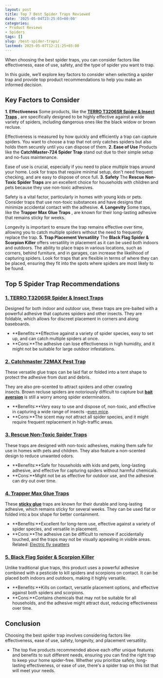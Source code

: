 ```yaml
---
layout: post
title: Top 7 Best Spider Traps Reviewed
date: '2025-05-04T23:25:03+00:00'
categories:
- Product Reviews
- Spiders
tags: []
slug: /best-spider-traps/
lastmod: 2025-05-07T12:21:25+03:00
---
```


When choosing the best spider traps, you can consider factors like effectiveness, ease of use, safety, and the type of spider you want to trap.

In this guide, we’ll explore key factors to consider when selecting a spider trap and provide top product recommendations to help you make an informed decision.
## **Key Factors to Consider**
**1. Effectiveness**
Some products, like the
[**TERRO T3206SR Spider & Insect Traps**](https://www.amazon.com/dp/B07Q697VZK/?tag=p-policy-20)
, are specifically designed to be highly effective against a wide variety of spiders, including dangerous ones like the black widow or brown recluse.

Effectiveness is measured by how quickly and efficiently a trap can capture spiders. You want to choose a trap that not only catches spiders but also holds them securely until you can dispose of them.
**2. Ease of Use**
Products like the
**CatchMaster-724 Spider Trap**
stand out due to their simple setup and no-fuss maintenance.

Ease of use is crucial, especially if you need to place multiple traps around your home. Look for traps that require minimal setup, don't need frequent checking, and are easy to dispose of once full.
**3. Safety**
The
**Rescue Non-Toxic Spider Traps**
are an excellent choice for households with children and pets because they use non-toxic adhesives.

Safety is a vital factor, particularly in homes with young kids or pets. Consider traps that use non-toxic substances and have designs that minimize accidental contact with the adhesive.
**4. Longevity**
Some traps, like the
**Trapper Max Glue Traps**
, are known for their long-lasting adhesive that remains sticky for weeks.

Longevity is important to ensure the trap remains effective over time, allowing you to catch multiple spiders without the need to frequently replace the trap.
**5. Trap Placement Versatility**
The
**Black Flag Spider & Scorpion Killer**
offers versatility in placement as it can be used both indoors and outdoors. The ability to place traps in various locations, such as corners, behind furniture, and in garages, can increase the likelihood of capturing spiders. Look for traps that are flexible in terms of where they can be placed, ensuring they fit into the spots where spiders are most likely to be found.
## **Top 5 Spider Trap Recommendations**
### [**1. TERRO T3206SR Spider & Insect Traps**](https://www.amazon.com/dp/B07Q697VZK/?tag=p-policy-20)
Designed for both indoor and outdoor use, these traps are pre-baited with a powerful adhesive that captures spiders and other insects. They are foldable, which allows for discreet placement in corners and along baseboards.
- **Benefits:**Effective against a variety of spider species, easy to set up, and can catch multiple spiders at once.
- **Cons:**The adhesive can lose effectiveness in high humidity, and it might not be suitable for large outdoor infestations.
### [**2. Catchmaster 72MAX Pest Trap**](https://www.amazon.com/dp/B07Q697VZK/?tag=p-policy-20)
These versatile glue traps can be laid flat or folded into a tent shape to protect the adhesive from dust and debris.

They are also pre-scented to attract spiders and other crawling insects. Brown recluse spiders are notoriously difficult to capture but
[**bait aversion**](https://portal.nifa.usda.gov/web/crisprojectpages/0231493-behavioral-resistance-and-bait-aversion-in-the-german-cockroach.html)
is still a worry among spider exterminators.
- **Benefits:**Very easy to use and dispose of, non-toxic, and effective in capturing a wide range of insects -[even mice](https://pestpolicy.com/how-much-is-an-exterminator-for-mice/).
- **Cons:**The scent may not attract all spider species, and it might require frequent replacement in high-traffic areas.
### [**3. Rescue Non-Toxic Spider Traps**](https://www.amazon.com/dp/B08QDM86VM/?tag=p-policy-20)
These traps are designed with non-toxic adhesives, making them safe for use in homes with pets and children. They also feature a non-scented design to reduce unwanted odors.
- **Benefits:**Safe for households with kids and pets, long-lasting adhesive, and effective for capturing spiders without harmful chemicals.
- **Cons:**Might not be as effective for outdoor use, and the adhesive can dry out over time.
### [**4. Trapper Max Glue Traps**](https://www.amazon.com/dp/B06XGL8R89/?tag=p-policy-20)
These
[**sticky glue**](https://citybugs.tamu.edu/factsheets/ipm/what-is-a-sticky-trap/)
traps are known for their durable and long-lasting adhesive, which remains sticky for several weeks. They can be used flat or folded into a box shape for better containment.
- **Benefits:**Excellent for long-term use, effective against a variety of spider species, and versatile in placement.
- **Cons:**The adhesive can be difficult to remove if accidentally touched, and the traps may not be visually appealing in visible areas.
Related:
[Electric fly swatters](https://pestpolicy.com/best-electric-fly-swatter/)
### [**5. Black Flag Spider & Scorpion Killer**](https://www.amazon.com/dp/B00AA8WSKW/?tag=p-policy-20)
Unlike traditional glue traps, this product uses a powerful adhesive combined with a pesticide to kill spiders and scorpions on contact. It can be placed both indoors and outdoors, making it highly versatile.
- **Benefits:**Kills on contact, versatile placement options, and effective against both spiders and scorpions.
- **Cons:**Contains chemicals that may not be suitable for all households, and the adhesive might attract dust, reducing effectiveness over time.
## **Conclusion**
Choosing the best spider trap involves considering factors like effectiveness, ease of use, safety, longevity, and placement versatility.
- The top five products recommended above each offer unique features and benefits to suit different needs, ensuring you can find the right trap to keep your home spider-free.
Whether you prioritize safety, long-lasting effectiveness, or ease of use, there's a spider trap on this list that will meet your needs.
